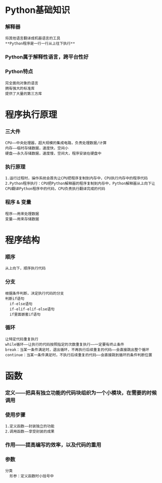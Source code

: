 # Python基础知识
  ### 解释器
    将其他语言翻译成机器语言的工具
    **Python程序是一行一行从上往下执行**
  ### Python属于解释性语言，跨平台性好
  ### Python特点
    完全面向对象的语言
    拥有强大的标准库
    提供了大量的第三方库
# 程序执行原理
  ### 三大件
    CPU——中央处理器，超大规模的集成电路，负责处理数据/计算
    内存——临时存储数据，速度快，空间小 
    硬盘——永久存储数据，速度慢，空间大，程序安装在硬盘中
  ### 执行原理
    1.运行过程时，操作系统会首先让CPU把程序复制到内存中，CPU执行内存中的程序代码
    2.Python程序执行：CPU把Python解释器的程序复制到内存中，Python解释器从上向下让CPU翻译Python程序中的代码，CPU负责执行翻译完成的代码
  ### 程序 & 变量
    程序——用来处理数据
    变量——用来存储数据
# 程序结构
  ### 顺序
    从上向下，顺序执行代码
  ### 分支
    根据条件判断，决定执行代码的分支
    判断if语句
      if-else语句
      if-elif-elif-else语句
      if里面嵌套if语句
  ### 循环
    让特定代码重复执行
    while循环——让执行的代码按照指定的次数重复执行——一定要有终止条件
    break：当某一条件满足时，退出循环，不再执行后续重复的代码——会直接跳出整个循环
    continue：当某一条件满足时，不执行后续重复的代码——会直接跳到循环的条件判断位置
# 函数
  ### 定义——把具有独立功能的代码块组织为一个小模块，在需要的时候调用
  ### 使用步骤
    1.定义函数——封装独立的功能
    2.调用函数——享受封装的成果
  ### 作用——提高编写的效率，以及代码的重用
  ### 参数
    分类
      形参：定义函数时小括号中
